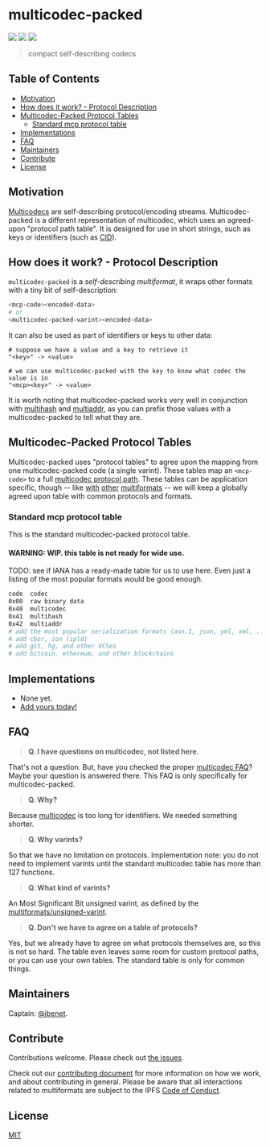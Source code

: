 # multicodec-packed

[![](https://img.shields.io/badge/made%20by-Protocol%20Labs-blue.svg?style=flat-square)](http://ipn.io)
[![](https://img.shields.io/badge/project-multiformats-blue.svg?style=flat-square)](http://github.com/multiformats/multiformats)
[![](https://img.shields.io/badge/freenode-%23ipfs-blue.svg?style=flat-square)](http://webchat.freenode.net/?channels=%23ipfs)

> compact self-describing codecs

## Table of Contents

- [Motivation](#motivation)
- [How does it work? - Protocol Description](#how-does-it-work---protocol-description)
- [Multicodec-Packed Protocol Tables](#multicodec-packed-protocol-tables)
  - [Standard mcp protocol table](#standard-mcp-protocol-table)
- [Implementations](#implementations)
- [FAQ](#faq)
- [Maintainers](#maintainers)
- [Contribute](#contribute)
- [License](#license)

## Motivation

[Multicodecs](./README.md) are self-describing protocol/encoding streams. Multicodec-packed is a different representation of multicodec, which uses an agreed-upon "protocol path table". It is designed for use in short strings, such as keys or identifiers (such as [CID](https://github.com/ipld/cid)).

## How does it work? - Protocol Description

`multicodec-packed` is a _self-describing multiformat_, it wraps other formats with a tiny bit of self-description:

```sh
<mcp-code><encoded-data>
# or
<multicodec-packed-varint><encoded-data>
```

It can also be used as part of identifiers or keys to other data:

```
# suppose we have a value and a key to retrieve it
"<key>" -> <value>

# we can use multicodec-packed with the key to know what codec the value is in
"<mcp><key>" -> <value>
```

It is worth noting that multicodec-packed works very well in conjunction with [multihash](https://github.com/multiformats/multihash) and [multiaddr](https://github.com/multiformats/multiaddr), as you can prefix those values with a multicodec-packed to tell what they are.

## Multicodec-Packed Protocol Tables

Multicodec-packed uses "protocol tables" to agree upon the mapping from one multicodec-packed code (a single varint). These tables map an `<mcp-code>` to a full [multicodec protocol path](./README.md#the-protocol-path). These tables can be application specific, though -- like [with](https://github.com/multiformats/multihash) [other](https://github.com/multiformats/multibase) [multiformats](https://github.com/multiformats/multiaddr) -- we will keep a globally agreed upon table with common protocols and formats.

### Standard mcp protocol table

This is the standard multicodec-packed protocol table.

#### WARNING: WIP. this table is not ready for wide use.

TODO: see if IANA has a ready-made table for us to use here. Even just a listing of the most popular formats would be good enough.

```sh
code  codec
0x00  raw binary data
0x40  multicodec
0x41  multihash
0x42  multiaddr
# add the most popular serialization formats (asn.1, json, yml, xml, ...)
# add cbor, ion (ipld)
# add git, hg, and other VCSes
# add bitcoin, ethereum, and other blockchains
```

## Implementations

- None yet.
- [Add yours today!](https://github.com/multiformats/multicodec/edit/master/multicodec-packed.md)

## FAQ

> **Q. I have questions on multicodec, not listed here.**

That's not a question. But, have you checked the proper [multicodec FAQ](./README.md#faq)? Maybe your question is answered there. This FAQ is only specifically for multicodec-packed.

> **Q. Why?**

Because [multicodec](./README.md) is too long for identifiers. We needed something shorter.

> **Q. Why varints?**

So that we have no limitation on protocols. Implementation note: you do not need to implement varints until the standard multicodec table has more than 127 functions.

> **Q. What kind of varints?**

An Most Significant Bit unsigned varint, as defined by the [multiformats/unsigned-varint](https://github.com/multiformats/unsigned-varint).

> **Q. Don't we have to agree on a table of protocols?**

Yes, but we already have to agree on what protocols themselves are, so this is not so hard. The table even leaves some room for custom protocol paths, or you can use your own tables. The standard table is only for common things.


## Maintainers

Captain: [@jbenet](https://github.com/jbenet).

## Contribute

Contributions welcome. Please check out [the issues](https://github.com/multiformats/multicodec/issues).

Check out our [contributing document](https://github.com/multiformats/multiformats/blob/master/contributing.md) for more information on how we work, and about contributing in general. Please be aware that all interactions related to multiformats are subject to the IPFS [Code of Conduct](https://github.com/ipfs/community/blob/master/code-of-conduct.md).

## License

[MIT](LICENSE)
